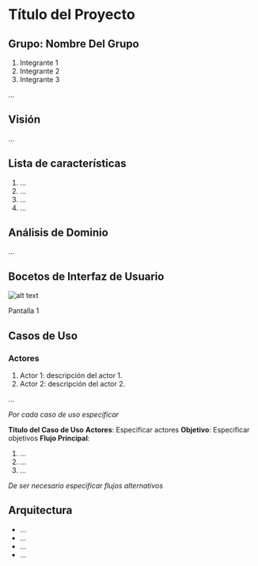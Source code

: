 # Título del Proyecto

## Grupo: Nombre Del Grupo

1. Integrante 1
2. Integrante 2
3. Integrante 3

... 


## Visión 

...

## Lista de características

1. ...
2. ...
3. ...
4. ...

## Análisis de Dominio

...

## Bocetos de Interfaz de Usuario


![alt text](https://github.com/cbiale/POO2/blob/master/iteraci%C3%B3n_1/oop.png "Pantalla 1")

Pantalla 1

## Casos de Uso

### Actores

1. Actor 1: descripción del actor 1.
2. Actor 2: descripción del actor 2.

...

_Por cada caso de uso especificar_

__Titulo del Caso de Uso__
__Actores__: Especificar actores
__Objetivo__: Especificar objetivos
__Flujo Principal__:
1. ...
2. ...
3. ...

_De ser necesario especificar flujos alternativos_

## Arquitectura

- ...
- ...
- ...
- ...


